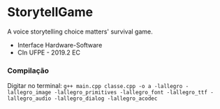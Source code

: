 # StorytellGame
 A voice storytelling choice matters' survival game.
 - Interface Hardware-Software
 - CIn UFPE - 2019.2 EC
 
### Compilação
Digitar no terminal: `g++ main.cpp classe.cpp -o a -lallegro -lallegro_image -lallegro_primitives -lallegro_font -lallegro_ttf -lallegro_audio -lallegro_dialog -lallegro_acodec`
